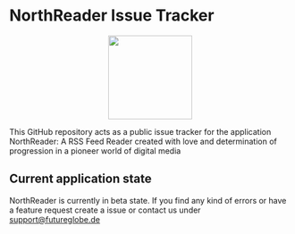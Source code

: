 # NorthReader Issue Tracker

<p align="center">
  <img src="https://raw.githubusercontent.com/Futureglobe/NorthReader/master/appLogo.png" width="150"/>
</p>


This GitHub repository acts as a public issue tracker for the application NorthReader: A RSS Feed Reader created with love and determination of progression in a pioneer world of digital media


## Current application state

NorthReader is currently in beta state. If you find any kind of errors or have a feature request create a issue or contact us under 
[support@futureglobe.de](mailto:support@futureglobe.de)

